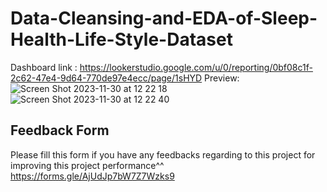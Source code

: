 # Data-Cleansing-and-EDA-of-Sleep-Health-Life-Style-Dataset
Dashboard link : https://lookerstudio.google.com/u/0/reporting/0bf08c1f-2c62-47e4-9d64-770de97e4ecc/page/1sHYD
Preview:
![Screen Shot 2023-11-30 at 12 22 18](https://github.com/andreavicalina/Data-Cleansing-and-EDA-of-Sleep-Health-Life-Style-Dataset/assets/83027601/4e44dc39-e43b-4c5f-b594-f0e94ed97425)
![Screen Shot 2023-11-30 at 12 22 40](https://github.com/andreavicalina/Data-Cleansing-and-EDA-of-Sleep-Health-Life-Style-Dataset/assets/83027601/91115ac0-3cd8-42f1-acbf-a269e08cea44)

## Feedback Form
Please fill this form if you have any feedbacks regarding to this project for improving this project performance^^
https://forms.gle/AjUdJp7bW7Z7Wzks9
